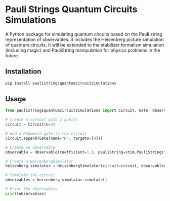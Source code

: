 # Pauli Strings Quantum Circuits Simulations

A Python package for simulating quantum circuits based on the Pauli string representation of observables.
It includes the Heisenberg picture simulation of quantum circuits.
It will be extended to the stabilizer formalism simulation (including magic) and PauliString manipulation for physics problems in the future.

## Installation

```bash
pip install paulistringsquantumcircuitsimulations
```

## Usage

```python
from paulistringsquantumcircuitsimulations import Circuit, Gate, Observable, HeisenbergSimulator

# Create a circuit with 2 qubits
circuit = Circuit(n=2)

# Add a Hadamard gate to the circuit
circuit.append(Gate(name="H", targets=[0]))

# Create an observable
observable = Observable(coefficient=1.0, paulistring=stim.PauliString("Z"))

# Create a HeisenbergSimulator
heisenberg_simulator = HeisenbergSimulator(circuit=circuit, observables=[observable])

# Simulate the circuit
observables = heisenberg_simulator.simulate()

# Print the observables
print(observables)
```
